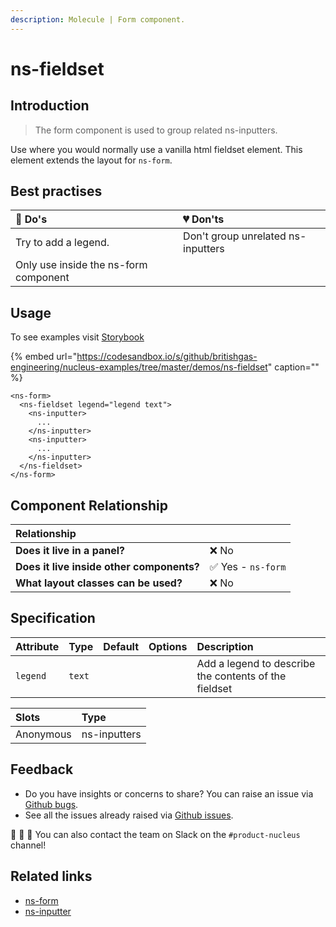 ```yaml
---
description: Molecule | Form component.
---
```


# ns-fieldset

## Introduction

> The form component is used to group related ns-inputters.

Use where you would normally use a vanilla html fieldset element. This element extends the layout for `ns-form`.

## Best practises

| 💚 Do's | 💔 Don'ts |
| :--- | :--- |
| Try to add a legend. | Don't group unrelated ns-inputters |
| Only use inside the ns-form component | |

## Usage

To see examples visit [Storybook](https://britishgas.co.uk/nucleus/demo/index.html?path=/story/ns-fieldset--standard)

{% embed url="https://codesandbox.io/s/github/britishgas-engineering/nucleus-examples/tree/master/demos/ns-fieldset" caption="" %}

```markup
<ns-form>
  <ns-fieldset legend="legend text">
    <ns-inputter>
      ...
    </ns-inputter>
    <ns-inputter>
      ...
    </ns-inputter>
  </ns-fieldset>
</ns-form>
```

## Component Relationship

|  **Relationship**  |  |
| :--- | :--- |
| **Does it live in a panel?** | ❌ No  |
| **Does it live inside other components?** | ✅ Yes -  `ns-form` |
| **What layout classes can be used?**  | ❌ No |

## Specification

| Attribute | Type | Default | Options | Description |
| :--- | :--- | :--- | :--- | :--- |
| `legend` | `text`  |  |  | Add a legend to describe the contents of the fieldset |

| Slots | Type |
| :--- | :--- |
| Anonymous | ns-inputters |

## Feedback

* Do you have insights or concerns to share? You can raise an issue via [Github bugs](https://github.com/ConnectedHomes/nucleus/issues/new?assignees=&labels=Bug&template=a--bug-report.md&title=[bug]%20[ns-fieldset]).
* See all the issues already raised via [Github issues](https://github.com/connectedHomes/nucleus/issues?utf8=%E2%9C%93&q=is%3Aopen+is%3Aissue+label%3ABug+[ns-fieldset]).

💩 🎉 🦄 You can also contact the team on Slack on the `#product-nucleus` channel!

## Related links

* [ns-form](https://docs.britishgas.design/components/ns-form)
* [ns-inputter](https://docs.britishgas.design/components/ns-inputter)
